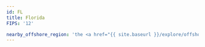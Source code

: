 ```yaml
---
id: FL
title: Florida
FIPS: '12'

nearby_offshore_region: 'the <a href="{{ site.baseurl }}/explore/offshore-gulf/">Gulf of Mexico</a>'
---
```

